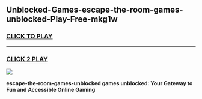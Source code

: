 
## Unblocked-Games-escape-the-room-games-unblocked-Play-Free-mkg1w
<h3>
<a href="https://premium76.site?title=escape-the-room-games-unblocked&ref=09A">CLICK TO PLAY</a></h3>
<hr>

<h3>
<a href="https://premium76.site?title=escape-the-room-games-unblocked&ref=09A">CLICK 2 PLAY</a>
  
</h3>

<a href="https://premium76.site?title=escape-the-room-games-unblocked&ref=09A"><img src="https://clearcache.store/games.png"></a>


**escape-the-room-games-unblocked games unblocked: Your Gateway to Fun and Accessible Online Gaming**
